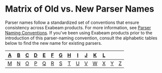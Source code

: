  Matrix of Old vs. New Parser Names
===================================

 Parser names follow a standardized set of conventions that ensure consistency across Exabeam products. For more information, see [Parser Naming Conventions](https://docs.exabeam.com/en/content/all/exabeam-security-content-cim/exabeam-parsers/parser-naming-conventions.html). If you've been using Exabeam products prior to the introduction of this parser-naming convention, consult the alphabetic tables below to find the new name for existing parsers.

| [A](ParsersLegacy/a_parsers.md) | [B](ParsersLegacy/b_parsers.md) | [C](ParsersLegacy/c_parsers.md) | [D](ParsersLegacy/d_parsers.md) | [E](ParsersLegacy/e_parsers.md) | [F](ParsersLegacy/f_parsers.md) | [G](ParsersLegacy/g_parsers.md) | [H](ParsersLegacy/h_parsers.md) | [I](ParsersLegacy/i_parsers.md) | [J](ParsersLegacy/j_parsers.md) | [K](ParsersLegacy/k_parsers.md) | [L](ParsersLegacy/l_parsers.md) |                                 |                                 |
|:-------------------------------:|:-------------------------------:|:-------------------------------:|:-------------------------------:|:-------------------------------:|:-------------------------------:|:-------------------------------:|:-------------------------------:|:-------------------------------:|:-------------------------------:|:-------------------------------:|:-------------------------------:|:-------------------------------:|:-------------------------------:|
| [M](ParsersLegacy/m_parsers.md) | [N](ParsersLegacy/n_parsers.md) | [O](ParsersLegacy/o_parsers.md) | [P](ParsersLegacy/p_parsers.md) | [Q](ParsersLegacy/q_parsers.md) | [R](ParsersLegacy/r_parsers.md) | [S](ParsersLegacy/s_parsers.md) | [T](ParsersLegacy/t_parsers.md) | [U](ParsersLegacy/u_parsers.md) | [V](ParsersLegacy/v_parsers.md) | [W](ParsersLegacy/w_parsers.md) | [X](ParsersLegacy/x_parsers.md) | [Y](ParsersLegacy/y_parsers.md) | [Z](ParsersLegacy/z_parsers.md) |